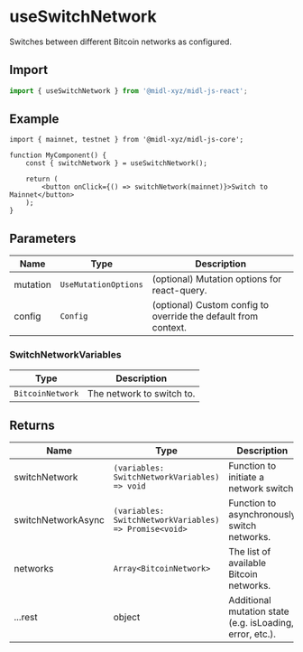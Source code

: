# useSwitchNetwork

Switches between different Bitcoin networks as configured.

## Import

```ts
import { useSwitchNetwork } from '@midl-xyz/midl-js-react';
```

## Example

```tsx
import { mainnet, testnet } from '@midl-xyz/midl-js-core';

function MyComponent() {
    const { switchNetwork } = useSwitchNetwork();

    return (
        <button onClick={() => switchNetwork(mainnet)}>Switch to Mainnet</button>
    );
}
```

## Parameters

| Name     | Type                 | Description                                                    |
| -------- | -------------------- | -------------------------------------------------------------- |
| mutation | `UseMutationOptions` | (optional) Mutation options for react-query.                   |
| config   | `Config`             | (optional) Custom config to override the default from context. |

### SwitchNetworkVariables

| Type             | Description               |
| ---------------- | ------------------------- |
| `BitcoinNetwork` | The network to switch to. |

## Returns

| Name               | Type                                                   | Description                                              |
| ------------------ | ------------------------------------------------------ | -------------------------------------------------------- |
| switchNetwork      | `(variables: SwitchNetworkVariables) => void`          | Function to initiate a network switch.                   |
| switchNetworkAsync | `(variables: SwitchNetworkVariables) => Promise<void>` | Function to asynchronously switch networks.              |
| networks           | `Array<BitcoinNetwork>`                                | The list of available Bitcoin networks.                  |
| ...rest            | object                                                 | Additional mutation state (e.g. isLoading, error, etc.). |



